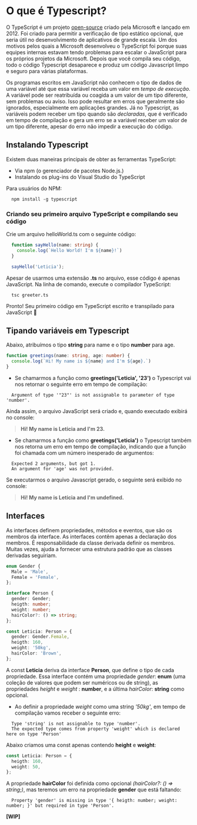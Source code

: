 # O que é Typescript? 

O TypeScript é um projeto [open-source](https://github.com/Microsoft/TypeScript) criado pela Microsoft e lançado em 2012. Foi criado para permitir a verificação de tipo estático opcional, que seria útil no desenvolvimento de aplicativos de grande escala. Um dos motivos pelos quais a Microsoft desenvolveu o TypeScript foi porque suas equipes internas estavam tendo problemas para escalar o JavaScript para os próprios projetos da Microsoft.
Depois que você compila seu código, todo o código Typescript desaparece e produz um código Javascript limpo e seguro para várias plataformas.

Os programas escritos em JavaScript não conhecem o tipo de dados de uma variável até que essa variável receba um valor em *tempo de execução*. A variável pode ser reatribuída ou coagida a um valor de um tipo diferente, sem problemas ou aviso. Isso pode resultar em erros que geralmente são ignorados, especialmente em aplicações grandes.
Já no Typescript, as variáveis ​​podem receber um tipo quando são *declaradas*, que é verificado em tempo de compilação e gera um erro se a variável receber um valor de um tipo diferente, apesar do erro não impedir a execução do código.

## Instalando Typescript

Existem duas maneiras principais de obter as ferramentas TypeScript:

- Via npm (o gerenciador de pacotes Node.js.)
- Instalando os plug-ins do Visual Studio do TypeScript

Para usuários do NPM:
```shell
  npm install -g typescript
```
### Criando seu primeiro arquivo TypeScript e compilando seu código

Crie um arquivo helloWorld.ts com o seguinte código:
```typescript
  function sayHello(name: string) {
    console.log(`Hello World! I'm ${name}!`)
  }

  sayHello('Leticia');
```

Apesar de usarmos uma extensão **.ts** no arquivo, esse código é apenas JavaScript.
Na linha de comando, execute o compilador TypeScript:
```shell
  tsc greeter.ts
```

Pronto! Seu primeiro código em TypeScript escrito e transpilado para JavaScript 🎉

## Tipando variáveis em Typescript 

Abaixo, atribuímos o tipo **string** para name e o tipo **number** para age.

```typescript
function greetings(name: string, age: number) {
  console.log(`Hi! My name is ${name} and I'm ${age}.`)
}
```

- Se chamarmos a função como **greetings('Leticia', '23')** o Typescript vai nos retornar o seguinte erro em tempo de compilação: 
```shell
  Argument of type '"23"' is not assignable to parameter of type 'number'.
```
Ainda assim, o arquivo JavaScript será criado e, quando executado exibirá no console:
> **Hi! My name is Leticia and I'm 23.**

- Se chamarmos a função como **greetings('Leticia')** o Typescript também nos retorna um erro em tempo de compilação, indicando que a função foi chamada com um número inesperado de argumentos: 
```shell
  Expected 2 arguments, but got 1.
  An argument for 'age' was not provided.
```
Se executarmos o arquivo Javascript gerado, o seguinte será exibido no console:
> **Hi! My name is Leticia and I'm undefined.**

## Interfaces

As interfaces definem propriedades, métodos e eventos, que são os membros da interface. As interfaces contêm apenas a declaração dos membros. É responsabilidade da classe derivada definir os membros. Muitas vezes, ajuda a fornecer uma estrutura padrão que as classes derivadas seguiriam.

```typescript
enum Gender {
  Male = 'Male',
  Female = 'Female',
};

interface Person {
  gender: Gender;
  heigth: number;
  weight: number;
  hairColor?: () => string;
};

const Leticia: Person = {
  gender: Gender.Female,
  heigth: 160,
  weight: '50kg',
  hairColor: 'Brown',
};
```

A const **Leticia** deriva da interface **Person**, que define o tipo de cada propriedade. Essa interface contém uma propriedade *gender*: **enum** (uma coleção de valores que podem ser numéricos ou de string), as propriedades *height* e *weight* : **number**, e a última *hairColor*: **string** como opcional.

- Ao definir a propriedade *weight* como uma string *'50kg'*, em tempo de compilação vamos receber o seguinte erro:
```shell
  Type 'string' is not assignable to type 'number'.
  The expected type comes from property 'weight' which is declared here on type 'Person'
```

Abaixo criamos uma const apenas contendo **height** e **weight**:
```typescript
const Leticia: Person = {
  heigth: 160,
  weight: 50,
};
```

A propriedade **hairColor** foi definida como opcional *(hairColor?: () => string;)*, mas teremos um erro na propriedade **gender** que está faltando:
```shell
  Property 'gender' is missing in type '{ heigth: number; weight: number; }' but required in type 'Person'.
```

**[WIP]**
